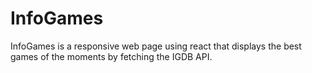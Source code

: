 # InfoGames

InfoGames is a responsive web page using react that displays the best games of the moments by fetching the IGDB API.
